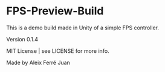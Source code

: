 # FPS-Preview-Build
This is a demo build made in Unity of a simple FPS controller.

Version 0.1.4

MIT License | see LICENSE for more info.

Made by Aleix Ferré Juan